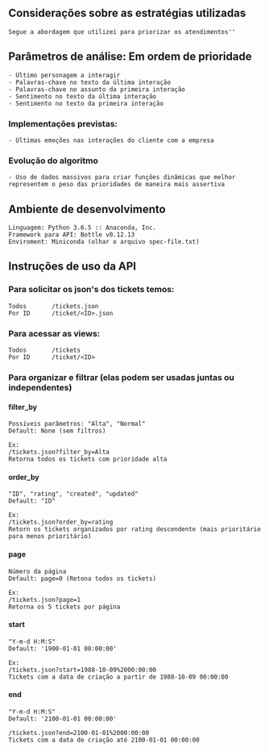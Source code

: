 ## Considerações sobre as estratégias utilizadas

	Segue a abordagem que utilizei para priorizar os atendimentos''

## Parâmetros de análise: Em ordem de prioridade
	- Último personagem a interagir
	- Palavras-chave no texto da última interação
	- Palavras-chave no assunto da primeira interação
	- Sentimento no texto da última interação
	- Sentimento no texto da primeira interação

### Implementações previstas:
	- Últimas emoções nas interações do cliente com a empresa

### Evolução do algoritmo 
	- Uso de dados massivos para criar funções dinâmicas que melhor representem o peso das prioridades de maneira mais assertiva

## Ambiente de desenvolvimento

	Linguagem: Python 3.6.5 :: Anaconda, Inc.
	Framework para API: Bottle v0.12.13
	Enviroment: Miniconda (olhar o arquivo spec-file.txt)

## Instruções de uso da API

### Para solicitar os json's dos tickets temos:

	Todos		/tickets.json
	Por ID		/ticket/<ID>.json

### Para acessar as views:
		
	Todos		/tickets
	Por ID		/ticket/<ID>

### Para organizar e filtrar (elas podem ser usadas juntas ou independentes)

#### filter_by
	Possíveis parâmetros: "Alta", "Normal" 
	Default: None (sem filtros)

	Ex:
	/tickets.json?filter_by=Alta
	Retorna todos os tickets com prioridade alta										

#### order_by
	"ID", "rating", "created", "updated" 
	Default: "ID"

	Ex:		
	/tickets.json?order_by=rating
	Retorn os tickets organizados por rating descendente (mais prioritário para menos prioritário)

#### page
	Número da página
	Default: page=0 (Retona todos os tickets)

	Ex:
	/tickets.json?page=1							
	Retorna os 5 tickets por página

#### start
	"Y-m-d H:M:S"
	Default: '1900-01-01 00:00:00'

	Ex:
	/tickets.json?start=1988-10-09%2000:00:00
	Tickets com a data de criação a partir de 1988-10-09 00:00:00

#### end
	"Y-m-d H:M:S"
	Default: '2100-01-01 00:00:00'

	/tickets.json?end=2100-01-01%2000:00:00
	Tickets com a data de criação até 2100-01-01 00:00:00